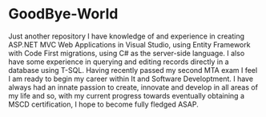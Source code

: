 # GoodBye-World
Just another repository
I have knowledge of and experience in creating ASP.NET MVC Web Applications in Visual Studio, using Entity Framework with Code First migrations, using C# as the server-side language. I also have some experience in querying and editing records directly in a database using T-SQL.
Having recently passed my second MTA exam I feel I am ready to begin my career within It and Software Developtment. I have always had an innate passion to create, innovate and develop in all areas of my life and so, with my current progress towards eventually obtaining a MSCD certification, I hope to become fully fledged ASAP.
